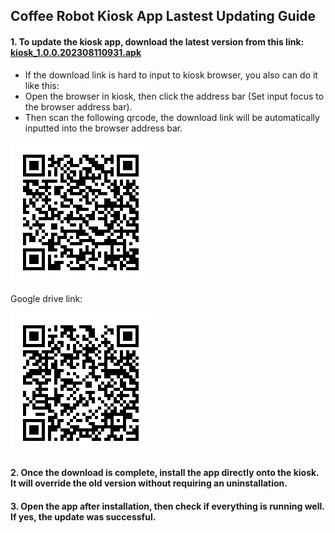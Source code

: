 ## Coffee Robot Kiosk App Lastest Updating Guide

#### 1. To update the kiosk app, download the latest version from this link: [kiosk_1.0.0.202308110931.apk](https://raw.githubusercontent.com/HestiaTeam/Docs/main/Kiosk/Files/app.1.0.0.202308110931.apk)

- If the download link is hard to input to kiosk browser, you also can do it like this:
- Open the browser in kiosk, then click the address bar (Set input focus to the browser address bar).
- Then scan the following qrcode, the download link will be automatically inputted into the browser address bar.

![](../Files/kiosk_app_1.0.0.202308110931.png)

Google drive link:

![](../Files/app_in_google_drive.png)

#### 2. Once the download is complete, install the app directly onto the kiosk. It will override the old version without requiring an uninstallation.
#### 3. Open the app after installation, then check if everything is running well. If yes, the update was successful.

